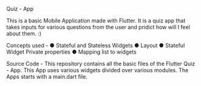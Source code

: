 Quiz - App

This is a basic Mobile Application made with Flutter. It is a quiz app that takes inputs for various questions from the user and pridict how will I feel about them. :)

Concepts used -
● Stateful and Stateless Widgets
● Layout
● Stateful Widget Private properties
● Mapping list to widgets

Source Code -
This repository contains all the basic files of the Flutter Quiz - App. 
This App uses various widgets divided over various modules.
The Apps starts with a main.dart file.

